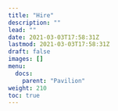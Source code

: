 ```yaml
---
title: "Hire"
description: ""
lead: ""
date: 2021-03-03T17:58:31Z
lastmod: 2021-03-03T17:58:31Z
draft: false
images: []
menu: 
  docs:
    parent: "Pavilion"
weight: 210
toc: true
---
```

